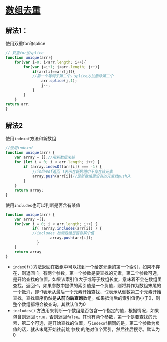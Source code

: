 # [数组去重](https://juejin.cn/post/6942435294549377054#heading-0)

## 解法1：

使用双重for和splice

```js
// 双重for加splice
function unique(arr){            
    for(var i=0; i<arr.length; i++){
        for(var j=i+1; j<arr.length; j++){
            if(arr[i]==arr[j]){         
            //第一个等同于第二个，splice方法删除第二个
                arr.splice(j,1);
                j--;
            }
        }
    }
return arr;
}
```

## 解法2

使用`indexof`方法和新数组

```js
//使用indexof
function unique(arr) {
    var array = [];//用新数组来装
    for (let i = 0; i < arr.length; i++) {
        if (array.indexOf(arr[i]) === -1) {
            //indexof返回-1表示在新数组中不存在该元素
            array.push(arr[i])//是新数组里没有的元素就push入
        }
    }
    return array;
}
```

使用`includes`也可以判断是否含有某值

```js
function unique(arr) {
    var array =[];
    for(var i = 0; i < arr.length; i++) {
            if( !array.includes(arr[i]) ) {
            //includes 检测数组是否有某个值
                    array.push(arr[i]);
              }
    }
    return array
}
```

- `indexOf()`方法返回在数组中可以找到一个给定元素的第一个索引，如果不存在，则返回-1。有两个参数，第一个参数是要查找的元素，第二个参数可选，是开始查找的位置。如果该索引值大于或等于数组长度，意味着不会在数组里查找，返回-1。如果参数中提供的索引值是一个负值，则将其作为数组末尾的一个抵消，即-1表示从最后一个元素开始查找，-2表示从倒数第二个元素开始查找，查找顺序仍然是**从前向后查询**数组。如果抵消后的索引值仍小于0，则整个数组都将会被查询。其默认值为0
- `includes()` 方法用来判断一个数组是否包含一个指定的值，根据情况，如果包含则返回 `true`，否则返回`false`。其也有两个参数，第一个是要查找的元素，第二个可选，是开始查找的位置，与`indexof`相同的是，第二个参数为负值的话，就从末尾开始往前跳 参数 的绝对值个索引，然后往后搜寻。默认为 0


